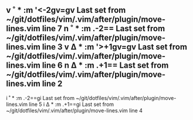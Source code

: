 
v  ˚           * :m '<-2<CR>gv=gv
	Last set from ~/git/dotfiles/vim/.vim/after/plugin/move-lines.vim line 7
n  ˚           * :m .-2<CR>==
	Last set from ~/git/dotfiles/vim/.vim/after/plugin/move-lines.vim line 3
v  ∆           * :m '>+1<CR>gv=gv
	Last set from ~/git/dotfiles/vim/.vim/after/plugin/move-lines.vim line 6
n  ∆           * :m .+1<CR>==
	Last set from ~/git/dotfiles/vim/.vim/after/plugin/move-lines.vim line 2
--
i  ˚           * <Esc>:m .-2<CR>==gi
	Last set from ~/git/dotfiles/vim/.vim/after/plugin/move-lines.vim line 5
i  ∆           * <Esc>:m .+1<CR>==gi
	Last set from ~/git/dotfiles/vim/.vim/after/plugin/move-lines.vim line 4
